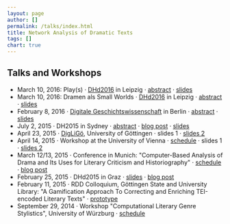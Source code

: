 ```yaml
---
layout: page
author: []
permalink: /talks/index.html
title: Network Analysis of Dramatic Texts
tags: []
chart: true
---
```

## Talks and Workshops
- March 10, 2016: Play(s) · [DHd2016](http://dhd2016.de) in Leipzig · [abstract](http://dhd2016.de/boa.pdf) ·  [slides](http://dlina.github.io/presentations/2016-leipzig-plays/)
- March 10, 2016: Dramen als Small Worlds · [DHd2016](http://dhd2016.de) in Leipzig · [abstract](http://dhd2016.de/boa.pdf) ·  [slides](http://dlina.github.io/presentations/2016-leipzig/)
- February 8, 2016 · [Digitale Geschichtswissenschaft](http://clarin.bbaw.de/de/digitale-geschichtswissenschaft/) in Berlin · [abstract](http://clarin.bbaw.de/de/digitale-geschichtswissenschaft/abstracts/#dlina) ·  [slides](http://dlina.github.io/presentations/2016-berlin/)
- July 2, 2015 · DH2015 in Sydney · [abstract](http://dh2015.org/abstracts/xml/FISCHER_Frank_Digital_Network_Analysis_of_Dramati/FISCHER_Frank_Digital_Network_Analysis_of_Dramatic_Text.html) · [blog post](http://dlina.github.io/Our-Talk-at-DH2015/) · [slides](https://dlina.github.io/presentations/2015-sydney/sydney.html#/)
- April 23, 2015 · [DigLiGö](http://www.uni-goettingen.de/de/23042015-workshop-diglig%C3%B6---digitale-literaturwissenschaft-g%C3%B6ttingen/511115.html), University of Göttingen · slides 1 · [slides 2](http://mathias-goebel.github.io/2015-04-DigLiG%C3%B6/slides/mathias/index.html#/)
- April 14, 2015 · Workshop at the University of Vienna · [schedule](http://mathias-goebel.github.io/2015-04-vienna/) · slides 1 · [slides 2](http://mathias-goebel.github.io/2015-04-vienna/slides/mathias/)
- March 12/13, 2015 · Conference in Munich: "Computer-Based Analysis of Drama and Its Uses for Literary Criticism and Historiography" · [schedule](http://www.badw.de/de/veranstaltungen/_ergaenzungen/2015/402/2015_03_12_workshop-dennerlein_final.pdf) · [blog post](/Conference_in_Munich/)
- February 25, 2015 · DHd2015 in Graz · [slides](http://www.gcdh.de/dhd2015-fischer-kampkaspar-trilcke-netzwerkanalyse-slides.pdf) · [blog post](/DHd-2015-Conference-in-Graz/)
- February 11, 2015 · RDD Colloquium, Göttingen State and University Library: "A Gamification Approach To Correcting and Enriching TEI-encoded Literary Texts" · [prototype](https://personae.gcdh.de/index.html)
- September 29, 2014 · Workshop "Computational Literary Genre Stylistics", University of Würzburg · [schedule](http://www.germanistik.uni-wuerzburg.de/lehrstuehle/computerphilologie/aktuelles/veranstaltungen/auftaktworkshop_gattungsstilistik/)

